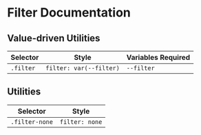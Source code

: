 # Filter Documentation

## Value-driven Utilities

| Selector  | Style                   | Variables Required |
| --------- | ----------------------- | ------------------ |
| `.filter` | `filter: var(--filter)` | `--filter`         |

## Utilities

| Selector       | Style          |
| -------------- | -------------- |
| `.filter-none` | `filter: none` |
